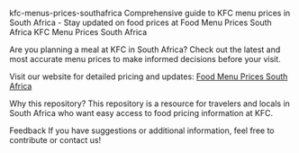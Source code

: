  kfc-menus-prices-southafrica
Comprehensive guide to KFC menu prices in South Africa - Stay updated on food prices at Food Menu Prices South Africa
 KFC Menu Prices South Africa

Are you planning a meal at KFC in South Africa? Check out the latest and most accurate menu prices to make informed decisions before your visit.

Visit our website for detailed pricing and updates: [Food Menu Prices South Africa](https://foodmenuprice.co.za)

 Why this repository?
This repository is a resource for travelers and locals in South Africa who want easy access to food pricing information at KFC.


 Feedback
If you have suggestions or additional information, feel free to contribute or contact us!
